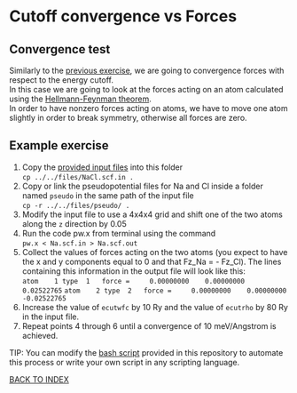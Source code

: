 # Cutoff convergence vs Forces

## Convergence test

Similarly to the [previous exercise](../a_ecut_vs_etot), we are going to convergence forces with respect to the energy cutoff.  
In this case we are going to look at the forces acting on an atom calculated using the [Hellmann-Feynman theorem](https://en.wikipedia.org/wiki/Hellmann%E2%80%93Feynman_theorem).  
In order to have nonzero forces acting on atoms, we have to move one atom slightly in order to break symmetry, otherwise all forces are zero. 

## Example exercise

1. Copy the [provided input files](../../files/NaCl.scf.in) into this folder  
  ```cp ../../files/NaCl.scf.in .```
2. Copy or link the pseudopotential files for Na and Cl inside a folder named ```pseudo``` in the same path of the input file  
  ```cp -r ../../files/pseudo/ .```
3. Modify the input file to use a 4x4x4 grid and shift one of the two atoms along the ```z``` direction by 0.05
4. Run the code pw.x from terminal using the command  
  ```pw.x < Na.scf.in > Na.scf.out```
5. Collect the values of forces acting on the two atoms (you expect to have the x and y components equal to 0 and that Fz_Na = - Fz_Cl).
  The lines containing this information in the output file will look like this:  
  ```atom    1 type  1   force =     0.00000000    0.00000000    0.02522765```
  ```atom    2 type  2   force =     0.00000000    0.00000000   -0.02522765```
6. Increase the value of ```ecutwfc``` by 10 Ry and the value of ```ecutrho``` by 80 Ry in the input file.
7. Repeat points 4 through 6 until a convergence of 10 meV/Angstrom is achieved.

TIP: You can modify the [bash script](../../files/script.sh) provided in this repository to automate this process or write your own script in any scripting language.

[BACK TO INDEX](../README.md)
